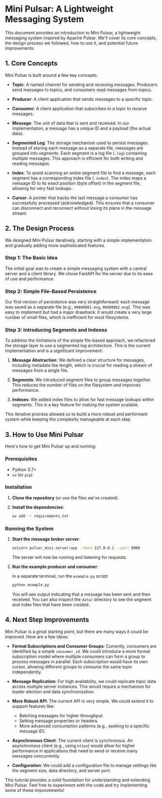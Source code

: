 
# Mini Pulsar: A Lightweight Messaging System

This document provides an introduction to Mini Pulsar, a lightweight messaging system inspired by Apache Pulsar. We'll cover its core concepts, the design process we followed, how to use it, and potential future improvements.

## 1. Core Concepts

Mini Pulsar is built around a few key concepts:

*   **Topic**: A named channel for sending and receiving messages. Producers send messages to topics, and consumers read messages from topics.

*   **Producer**: A client application that sends messages to a specific topic.

*   **Consumer**: A client application that subscribes to a topic to receive messages.

*   **Message**: The unit of data that is sent and received. In our implementation, a message has a unique ID and a payload (the actual data).

*   **Segmented Log**: The storage mechanism used to persist messages. Instead of storing each message as a separate file, messages are grouped into *segments*. Each segment is a log file (`.log`) containing multiple messages. This approach is efficient for both writing and reading messages.

*   **Index**: To avoid scanning an entire segment file to find a message, each segment has a corresponding index file (`.index`). The index maps a message ID to its exact position (byte offset) in the segment file, allowing for very fast lookups.

*   **Cursor**: A pointer that tracks the last message a consumer has successfully processed (acknowledged). This ensures that a consumer can disconnect and reconnect without losing its place in the message stream.

## 2. The Design Process

We designed Mini Pulsar iteratively, starting with a simple implementation and gradually adding more sophisticated features.

### Step 1: The Basic Idea

The initial goal was to create a simple messaging system with a central server and a client library. We chose FastAPI for the server due to its ease of use and performance.

### Step 2: Simple File-Based Persistence

Our first version of persistence was very straightforward: each message was saved as a separate file (e.g., `00000001.msg`, `00000002.msg`). This was easy to implement but had a major drawback: it would create a very large number of small files, which is inefficient for most filesystems.

### Step 3: Introducing Segments and Indexes

To address the limitations of the simple file-based approach, we refactored the storage layer to use a segmented log architecture. This is the current implementation and is a significant improvement:

1.  **Message Abstraction**: We defined a clear structure for messages, including metadata like length, which is crucial for reading a stream of messages from a single file.

2.  **Segments**: We introduced segment files to group messages together. This reduces the number of files on the filesystem and improves performance.

3.  **Indexes**: We added index files to allow for fast message lookups within segments. This is a key feature for making the system scalable.

This iterative process allowed us to build a more robust and performant system while keeping the complexity manageable at each step.

## 3. How to Use Mini Pulsar

Here's how to get Mini Pulsar up and running:

### Prerequisites

*   Python 3.7+
*   `uv` (or `pip`)

### Installation

1.  **Clone the repository** (or use the files we've created).

2.  **Install the dependencies**:

    ```bash
    uv add -r requirements.txt
    ```

### Running the System

1.  **Start the message broker server**:

    ```bash
    uvicorn pulsar_mini.server:app --host 127.0.0.1 --port 8000
    ```

    The server will now be running and listening for requests.

2.  **Run the example producer and consumer**:

    In a separate terminal, run the `example.py` script:

    ```bash
    python example.py
    ```

    You will see output indicating that a message has been sent and then received. You can also inspect the `data/` directory to see the segment and index files that have been created.

## 4. Next Step Improvements

Mini Pulsar is a great starting point, but there are many ways it could be improved. Here are a few ideas:

*   **Formal Subscriptions and Consumer Groups**: Currently, consumers are identified by a simple `consumer_id`. We could introduce a more formal subscription model where multiple consumers can form a group to process messages in parallel. Each subscription would have its own cursor, allowing different groups to consume the same topic independently.

*   **Message Replication**: For high availability, we could replicate topic data across multiple server instances. This would require a mechanism for leader election and data synchronization.

*   **More Robust API**: The current API is very simple. We could extend it to support features like:
    *   Batching messages for higher throughput.
    *   Setting message properties or headers.
    *   More advanced consumption patterns (e.g., seeking to a specific message ID).

*   **Asynchronous Client**: The current client is synchronous. An asynchronous client (e.g., using `httpx`) would allow for higher performance in applications that need to send or receive many messages concurrently.

*   **Configuration**: We could add a configuration file to manage settings like the segment size, data directory, and server port.

This tutorial provides a solid foundation for understanding and extending Mini Pulsar. Feel free to experiment with the code and try implementing some of these improvements!
